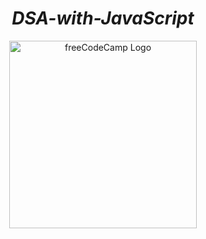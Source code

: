 # <div align="center">***DSA-with-JavaScript*** </div>
<div align="center">
    <img src="https://avatars2.githubusercontent.com/u/9892522?v=3&s=400" alt="freeCodeCamp Logo" width="300" height="300"/> 
</div>

